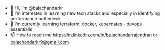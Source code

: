 - 👋 Hi, I’m @balachandarkr
- 👀 I’m interested in learning new tech stacks and especially in identifying performance bottleneck
- 🌱 I’m currently learning terraform, docker, kubernates - devops essentialls
- 📫 How to reach me https://in.linkedin.com/in/balachandarrajendran or balachandarkr9@gmail.com

<!-- - ⚡ Fun fact: ...
balachandarkr/balachandarkr is a ✨ special ✨ repository because its `README.md` (this file) appears on your GitHub profile.
You can click the Preview link to take a look at your changes.
--->
